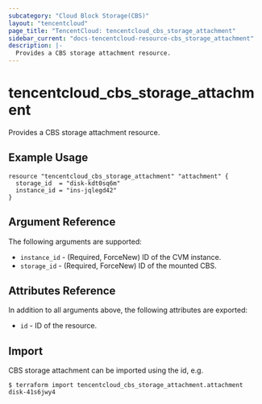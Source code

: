 ```yaml
---
subcategory: "Cloud Block Storage(CBS)"
layout: "tencentcloud"
page_title: "TencentCloud: tencentcloud_cbs_storage_attachment"
sidebar_current: "docs-tencentcloud-resource-cbs_storage_attachment"
description: |-
  Provides a CBS storage attachment resource.
---
```


# tencentcloud_cbs_storage_attachment

Provides a CBS storage attachment resource.

## Example Usage

```hcl
resource "tencentcloud_cbs_storage_attachment" "attachment" {
  storage_id  = "disk-kdt0sq6m"
  instance_id = "ins-jqlegd42"
}
```

## Argument Reference

The following arguments are supported:

* `instance_id` - (Required, ForceNew) ID of the CVM instance.
* `storage_id` - (Required, ForceNew) ID of the mounted CBS.

## Attributes Reference

In addition to all arguments above, the following attributes are exported:

* `id` - ID of the resource.



## Import

CBS storage attachment can be imported using the id, e.g.

```
$ terraform import tencentcloud_cbs_storage_attachment.attachment disk-41s6jwy4
```


